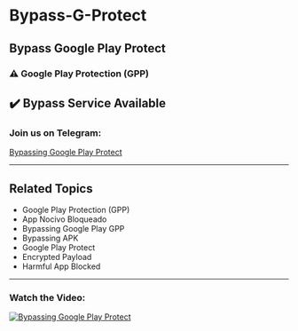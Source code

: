 # Bypass-G-Protect
## Bypass Google Play Protect

### ⚠️ Google Play Protection (GPP)

## ✔️ Bypass Service Available

### Join us on Telegram:
[Bypassing Google Play Protect](https://t.me/BypassingGooglePlayProtect)

---

## Related Topics
- Google Play Protection (GPP)
- App Nocivo Bloqueado
- Bypassing Google Play GPP
- Bypassing APK
- Google Play Protect
- Encrypted Payload
- Harmful App Blocked

---

### Watch the Video:
[![Bypassing Google Play Protect](https://img.youtube.com/vi/rpKrGHqUCwM/0.jpg)](https://www.youtube.com/watch?v=rpKrGHqUCwM)
